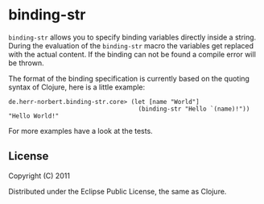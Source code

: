 # binding-str

`binding-str` allows you to specify binding variables directly inside
a string. During the evaluation of the `binding-str` macro the
variables get replaced with the actual content. If the binding can
not be found a compile error will be thrown.
  
The format of the binding specification is currently based on the
quoting syntax of Clojure, here is a little example:
              
    de.herr-norbert.binding-str.core> (let [name "World"]
                                        (binding-str "Hello `(name)!"))
    "Hello World!"

For more examples have a look at the tests.

## License

Copyright (C) 2011

Distributed under the Eclipse Public License, the same as Clojure.
